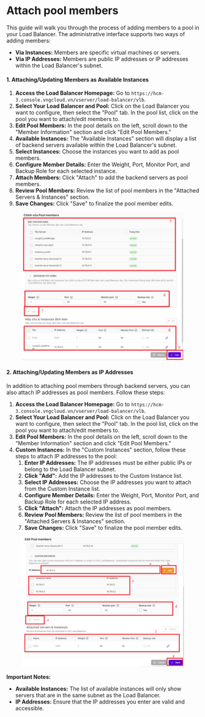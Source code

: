 # Attach pool members

This guide will walk you through the process of adding members to a pool in your Load Balancer. The administrative interface supports two ways of adding members:

* **Via Instances:** Members are specific virtual machines or servers.
* **Via IP Addresses:** Members are public IP addresses or IP addresses within the Load Balancer's subnet.

#### 1. Attaching/Updating Members as Available Instances

1. **Access the Load Balancer Homepage:** Go to `https://hcm-3.console.vngcloud.vn/vserver/load-balancer/vlb`.
2. **Select Your Load Balancer and Pool:** Click on the Load Balancer you want to configure, then select the "Pool" tab. In the pool list, click on the pool you want to attach/edit members to.
3. **Edit Pool Members:** In the pool details on the left, scroll down to the "Member Information" section and click "Edit Pool Members."
4. **Available Instances:** The "Available Instances" section will display a list of backend servers available within the Load Balancer's subnet.
5. **Select Instances:** Choose the instances you want to add as pool members.
6. **Configure Member Details:** Enter the Weight, Port, Monitor Port, and Backup Role for each selected instance.
7. **Attach Members:** Click "Attach" to add the backend servers as pool members.
8. **Review Pool Members:** Review the list of pool members in the "Attached Servers & Instances" section.
9. **Save Changes:** Click "Save" to finalize the pool member edits.

<figure><img src="../../../../../../.gitbook/assets/image (9) (1) (1) (1) (1) (1) (1) (1) (1) (1) (1) (1) (1) (1) (1).png" alt=""><figcaption></figcaption></figure>

#### 2. Attaching/Updating Members as IP Addresses

In addition to attaching pool members through backend servers, you can also attach IP addresses as pool members. Follow these steps:

1. **Access the Load Balancer Homepage:** Go to `https://hcm-3.console.vngcloud.vn/vserver/load-balancer/vlb`.
2. **Select Your Load Balancer and Pool:** Click on the Load Balancer you want to configure, then select the "Pool" tab. In the pool list, click on the pool you want to attach/edit members to.
3. **Edit Pool Members:** In the pool details on the left, scroll down to the "Member Information" section and click "Edit Pool Members."
4. **Custom Instances:** In the "Custom Instances" section, follow these steps to attach IP addresses to the pool:
   1. **Enter IP Addresses:** The IP addresses must be either public IPs or belong to the Load Balancer subnet.
   2. **Click "Add":** Add the IP addresses to the Custom Instance list.
   3. **Select IP Addresses:** Choose the IP addresses you want to attach from the Custom Instance list.
   4. **Configure Member Details:** Enter the Weight, Port, Monitor Port, and Backup Role for each selected IP address.
   5. **Click "Attach":** Attach the IP addresses as pool members.
   6. **Review Pool Members:** Review the list of pool members in the "Attached Servers & Instances" section.
   7. **Save Changes:** Click "Save" to finalize the pool member edits.

<figure><img src="../../../../../../.gitbook/assets/image (1) (1) (1) (1) (1) (1) (1) (1) (1) (1) (1) (1) (1) (1) (1) (1) (1) (1) (1) (1) (1) (1) (1) (1) (1) (1) (1) (1) (1).png" alt=""><figcaption></figcaption></figure>

**Important Notes:**

* **Available Instances:** The list of available instances will only show servers that are in the same subnet as the Load Balancer.
* **IP Addresses:** Ensure that the IP addresses you enter are valid and accessible.

